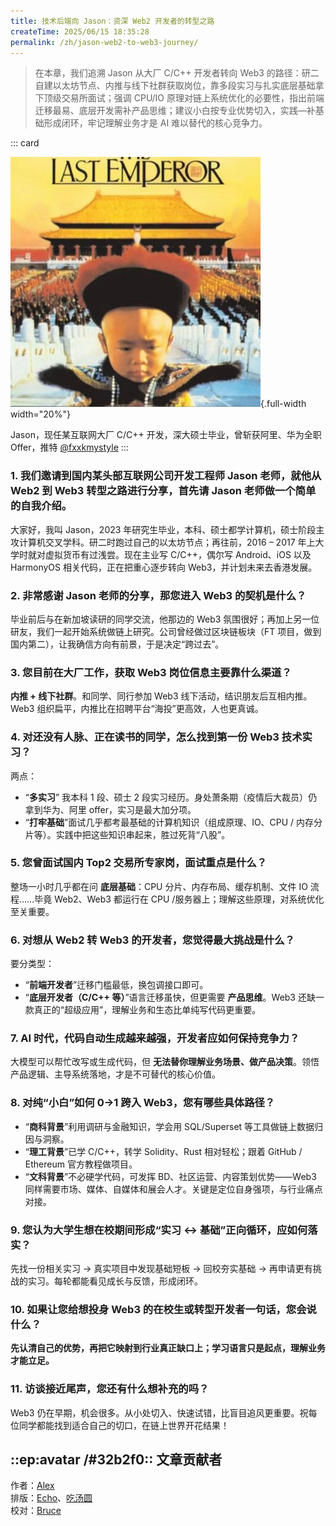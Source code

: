 ```yaml
---
title: 技术后端向 Jason：资深 Web2 开发者的转型之路
createTime: 2025/06/15 18:35:28
permalink: /zh/jason-web2-to-web3-journey/
---
```


> 在本章，我们追溯 Jason 从大厂 C/C++ 开发者转向 Web3 的路径：研二自建以太坊节点、内推与线下社群获取岗位，靠多段实习与扎实底层基础拿下顶级交易所面试；强调 CPU/IO 原理对链上系统优化的必要性，指出前端迁移最易、底层开发需补产品思维；建议小白按专业优势切入，实践—补基础形成闭环，牢记理解业务才是 AI 难以替代的核心竞争力。

::: card

![Jason](../images/interview/jason.jpg){.full-width width="20%"}

Jason，现任某互联网大厂 C/C++ 开发，深大硕士毕业，曾斩获阿里、华为全职 Offer，推特 [@fxxkmystyle](https://x.com/fxxkmystyle)
:::

### 1. 我们邀请到国内某头部互联网公司开发工程师 Jason 老师，就他从 Web2 到 Web3 转型之路进行分享，首先请 Jason 老师做一个简单的自我介绍。

大家好，我叫 Jason，2023 年研究生毕业，本科、硕士都学计算机，硕士阶段主攻计算机交叉学科。研二时跑过自己的以太坊节点；再往前，2016 – 2017 年上大学时就对虚拟货币有过浅尝。现在主业写 C/C++，偶尔写 Android、iOS 以及 HarmonyOS 相关代码，正在把重心逐步转向 Web3，并计划未来去香港发展。

### 2. 非常感谢 Jason 老师的分享，那您进入 Web3 的契机是什么？

毕业前后与在新加坡读研的同学交流，他那边的 Web3 氛围很好；再加上另一位研友，我们一起开始系统做链上研究。公司曾经做过区块链板块（FT 项目，做到国内第二），让我确信方向有前景，于是决定“跨过去”。

### 3. 您目前在大厂工作，获取 Web3 岗位信息主要靠什么渠道？

**内推 + 线下社群**。和同学、同行参加 Web3 线下活动，结识朋友后互相内推。Web3 组织扁平，内推比在招聘平台“海投”更高效，人也更真诚。

### 4. 对还没有人脉、正在读书的同学，怎么找到第一份 Web3 技术实习？

两点：

- “**多实习**” 我本科 1 段、硕士 2 段实习经历。身处萧条期（疫情后大裁员）仍拿到华为、阿里 offer，实习是最大加分项。
- “**打牢基础**”面试几乎都考最基础的计算机知识（组成原理、IO、CPU / 内存分片等）。实践中把这些知识串起来，胜过死背“八股”。

### 5. 您曾面试国内 Top2 交易所专家岗，面试重点是什么？

整场一小时几乎都在问 **底层基础**：CPU 分片、内存布局、缓存机制、文件 IO 流程……毕竟 Web2、Web3 都运行在 CPU /服务器上；理解这些原理，对系统优化至关重要。

### 6. 对想从 Web2 转 Web3 的开发者，您觉得最大挑战是什么？

要分类型：

- “**前端开发者**”迁移门槛最低，换包调接口即可。
- “**底层开发者（C/C++ 等）**”语言迁移虽快，但更需要 **产品思维**。Web3 还缺一款真正的“超级应用”，理解业务和生态比单纯写代码更重要。

### 7. AI 时代，代码自动生成越来越强，开发者应如何保持竞争力？

大模型可以帮忙改写或生成代码，但 **无法替你理解业务场景、做产品决策**。领悟产品逻辑、主导系统落地，才是不可替代的核心价值。

### 8. 对纯“小白”如何 0→1 跨入 Web3，您有哪些具体路径？

- “**商科背景**”利用调研与金融知识，学会用 SQL/Superset 等工具做链上数据归因与洞察。
- “**理工背景**”已学 C/C++，转学 Solidity、Rust 相对轻松；跟着 GitHub / Ethereum 官方教程做项目。
- “**文科背景**”不必硬学代码，可发挥 BD、社区运营、内容策划优势——Web3 同样需要市场、媒体、自媒体和展会人才。关键是定位自身强项，与行业痛点对接。

### 9. 您认为大学生想在校期间形成“实习 ↔ 基础”正向循环，应如何落实？

先找一份相关实习 → 真实项目中发现基础短板 → 回校夯实基础 → 再申请更有挑战的实习。每轮都能看见成长与反馈，形成闭环。

### 10. 如果让您给想投身 Web3 的在校生或转型开发者一句话，您会说什么？

**先认清自己的优势，再把它映射到行业真正缺口上；学习语言只是起点，理解业务才能立足。**

### 11. 访谈接近尾声，您还有什么想补充的吗？

Web3 仍在早期，机会很多。从小处切入、快速试错，比盲目追风更重要。祝每位同学都能找到适合自己的切口，在链上世界开花结果！

## ::ep:avatar /#32b2f0:: 文章贡献者

作者：[Alex](https://x.com/0xAlexWu)  
排版：[Echo](https://x.com/Echo_liuchan)、[吃汤圆](https://x.com/web3_cty)  
校对：[Bruce](https://x.com/brucexu_eth)
